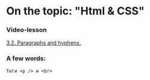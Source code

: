 # On the topic: "Html & CSS"

### Video-lesson

[3.2. Paragraphs and hyphens.](https://app.purpleschool.ru/courses/12/sections/172/lessons/1227)

### A few words:

`Теги <p /> и <br>`
